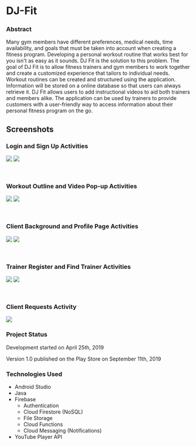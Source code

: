 # DJ-Fit

### Abstract
Many gym members have different preferences, medical needs, time availability, and goals that must be taken into account when creating
a fitness program. Developing a personal workout routine that works best for you isn't as easy as it sounds. DJ Fit is the solution to 
this problem. The goal of DJ Fit is to allow fitness trainers and gym members to work together and create a customized experience that
tailors to individual needs. Workout routines can be created and structured using the application. Information will be stored on
a online database so that users can always retrieve it. DJ Fit allows users to add instructional videos to aid both trainers and members alike. The application can be used by trainers to provide customers with a user-friendly way to access information about their personal fitness program on the go.

## Screenshots
  
### Login and Sign Up Activities

<p align="left">
  <img width="..." height="..." src="https://raw.githubusercontent.com/MatthewCookUNR/DJ-FIT/master/screenshots/loginImage.jpg">
   <img width="..." height="..." src="https://raw.githubusercontent.com/MatthewCookUNR/DJ-FIT/master/screenshots/SignupImage.jpg">
</p>
<p align="left">
<br />
    
### Workout Outline and Video Pop-up Activities
<p align="left">
    <img width="..." height="..." src="https://raw.githubusercontent.com/MatthewCookUNR/DJ-FIT/master/screenshots/workoutOutlineImage.jpg">
    <img width="..." height="..." src="https://raw.githubusercontent.com/MatthewCookUNR/DJ-FIT/master/screenshots/videoPopImage.jpg">
</p>
<p align="left">
<br />
  
### Client Background and Profile Page Activities
<p align="left">
  <img width="..." height="..." src="https://raw.githubusercontent.com/MatthewCookUNR/DJ-FIT/master/screenshots/backgroundImage.jpg">
  <img width="..." height="..." src="https://raw.githubusercontent.com/MatthewCookUNR/DJ-FIT/master/screenshots/profilePageImage.jpg">
</p>
<p align="left">
<br />
  
### Trainer Register and Find Trainer Activities

<p align="left">
  <img width="..." height="..." src="https://raw.githubusercontent.com/MatthewCookUNR/DJ-FIT/master/screenshots/trainerInfoImage.jpg">
  <img width="..." height="..." src="https://raw.githubusercontent.com/MatthewCookUNR/DJ-FIT/master/screenshots/findTrainerImage.jpg">
</p>
<p align="left">
<br />
  
### Client Requests Activity

  <p align="left">
  <img width="..." height="..." src="https://raw.githubusercontent.com/MatthewCookUNR/DJ-FIT/master/screenshots/clientRequestsImage.jpg">
</p>
  <p align="left">

### Project Status
Development started on April 25th, 2019

Version 1.0 published on the Play Store on September 11th, 2019

### Technologies Used
- Android Studio
- Java
- Firebase
  - Authentication
  - Cloud Firestore (NoSQL)
  - File Storage
  - Cloud Functions
  - Cloud Messaging (Notifications)
- YouTube Player API
